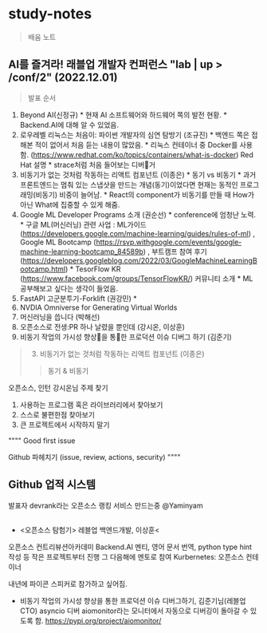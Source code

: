 # **study-notes**
> 배움 노트

## AI를 즐겨라! 래블업 개발자 컨퍼런스 "lab | up > /conf/2" (2022.12.01)

> 발표 순서
  1. Beyond AI(신정규)
    * 현재 AI 소프트웨어와 하드웨어 쪽의 발전 현황.
    * Backend.AI에 대해 알 수 있었음.
  2. 로우레벨 리눅스는 처음이: 파이썬 개발자의 심연 탐방기 (조규진)
    * 백엔드 쪽은 접해본 적이 없어서 처음 듣는 내용이 많았음.
    * 리눅스 컨테이너 중 Docker를 사용함. (https://www.redhat.com/ko/topics/containers/what-is-docker) Red Hat 설명
    * strace처럼 처음 들어보는 디버거
  3. 비동기가 없는 것처럼 작동하는 리액트 컴포넌트 (이종은)
    * 동기 vs 비동기
    * 과거 프론트엔드는 멈춰 있는 스냅샷을 만드는 개념(동기)이었다면 현재는 동적인 프로그래밍(비동기) 비중이 늘어남.
    * React의 component가 비동기를 만들 때 How가 아닌 What에 집중할 수 있게 해줌.
  4. Google ML Developer Programs 소개 (권순선)
    * conference에 엄청난 노력.
    * 구글 ML(머신러닝) 관련 사업 : ML가이드(https://developers.google.com/machine-learning/guides/rules-of-ml) , Google ML Bootcamp (https://rsvp.withgoogle.com/events/google-machine-learning-bootcamp_84589b) ,
    부트캠프 참여 후기(https://developers.googleblog.com/2022/03/GoogleMachineLearningBootcamp.html)
    * TesorFlow KR (https://www.facebook.com/groups/TensorFlowKR/) 커뮤니티 소개
    * ML 공부해보고 싶다는 생각이 들었음.
  5. FastAPI 고군분투기-Forklift (권강민)
    * 
  6. NVDIA Omniverse for Generating Virtual Worlds
  7. 머신러닝을 씁니다 (박해선)
  8. 오픈소스로 전생:PR 하나 날렸을 뿐인데 (강시온, 이상훈)
  9. 비동기 작업의 가시성 향상을 통한 프로덕션 이슈 디버그 하기 (김준기)


> 3. 비동기가 없는 것처럼 작동하는 리액트 컴포넌트 (이종은)
> > 동기 & 비동기

오픈소스, 인턴 강시온님
주제 찾기
1. 사용하는 프로그램 혹은 라이브러리에서 찾아보기
2. 스스로 불편한점 찾아보기
3. 큰 프로젝트에서 시작하지 말기

""""
Good first issue

Github 파헤치기
(issue, review, actions, security)
""""

## Github 업적 시스템
발표자 devrank라는 오픈소스 랭킹 서비스 만드는중
@Yaminyam

##

* <오픈소스 탐험기> 레블업 백엔드개발, 이상훈<

오픈소스 컨트리뷰션아카데미
Backend.AI 멘티, 영어 문서 번역, python type hint 작성 등 작은 프로젝트부터 진행
그 다음해에 멘토로 참여
Kurbernetes: 오픈소스 컨테이너

내년에 파이콘 스피커로 참가하고 싶어짐.

* 비동기 작업의 가시성 향상을 통한 프로덕션 이슈 디버그하기, 김준기님(레블업 CTO)
asyncio 디버
aiomonitor라는 모니터에서 자동으로 디버깅이 돌아갈 수 있도록 함.
https://pypi.org/project/aiomonitor/
